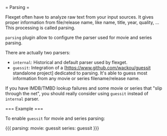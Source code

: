 = Parsing =

Flexget often have to analyze raw text from your input sources. It gives proper information from file/release name, like name, title, year, quality, ... This processing is called parsing.

`parsing` plugin allow to configure the parser used for movie and series parsing. 

There are actually two parsers:
- `internal`: Historical and default parser used by flexget.
- `guessit`: Integration of a [https://www.github.com/wackou/guessit standalone project] dedicated to parsing. It's able to guess most information from any movie or series filename/release name. 

If you have IMDB/TMBD lookup failures and some movie or series that "slip through the net", you should really consider using `guessit` instead of `internal` parser.

=== Example ===

To enable `guessit` for movie and series parsing:

{{{
parsing:
  movie: guessit
  series: guessit
}}}